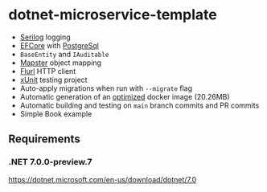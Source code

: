 # dotnet-microservice-template

- [Serilog](https://serilog.net/) logging
- [EFCore](https://github.com/dotnet/efcore) with [PostgreSql](https://github.com/npgsql/efcore.pg)
- `BaseEntity` and `IAuditable`
- [Mapster](https://github.com/MapsterMapper/Mapster) object mapping
- [Flurl](https://flurl.dev/docs/fluent-http/) HTTP client
- [xUnit](https://xunit.net/) testing project
- Auto-apply migrations when run with  `--migrate` flag
- Automatic generation of an [optimized](https://www.thorsten-hans.com/how-to-build-smaller-and-secure-docker-images-for-net5/) docker image (20.26MB)
- Automatic building and testing on `main` branch commits and PR commits
- Simple Book example

## Requirements

### .NET 7.0.0-preview.7

https://dotnet.microsoft.com/en-us/download/dotnet/7.0